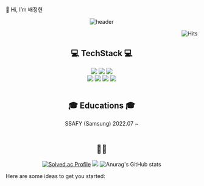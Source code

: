 
👋 Hi, I’m 배정현

<div align="center">

![header](https://capsule-render.vercel.app/api?type=rect&color=timeGradient&height=200&section=header&text=Hello%20World%20!&fontSize=50&animation=scaleIn)
  
  <div align="right">
  
  ![Hits](https://hits.seeyoufarm.com/api/count/incr/badge.svg?url=https%3A%2F%2Fgithub.com%2Fakdgns12&count_bg=%23FFDAC7&title_bg=%23FFADAD&icon=&icon_color=%23E7E7E7&title=hits&edge_flat=true)
  
</div>
  
## 💻 TechStack 💻

<div>
  <img src="https://img.shields.io/badge/Spring-6DB33F?style=for-the-badge&logo=Spring&logoColor=white"/>
  <img src="https://img.shields.io/badge/SpringBoot-6DB33F?style=for-the-badge&logo=SpringBoot&logoColor=white"/>
   <img src="https://img.shields.io/badge/Vue.js-4FC08D?style=for-the-badge&logo=vue.js&logoColor=white"/>
</div>
<div>
  <img src="https://img.shields.io/badge/Git-F05032?style=flat-square&logo=Git&logoColor=white"/>
  <img src="https://img.shields.io/badge/MySQL-4479A1?style=flat-square&logo=MySQL&logoColor=white"/>
  <img src="https://img.shields.io/badge/EC2-FF9900?style=flat-square&logo=AmazonEC2&logoColor=white"/>
  <img src="https://img.shields.io/badge/Docker-2496ED?style=flat-square&logo=docker&logoColor=white"/>
</div>
  <br>
  
## 🎓 Educations 🎓
SSAFY (Samsung) 2022.07 ~ <br>
  <br>

## 👊🏼
[![Solved.ac Profile](http://mazassumnida.wtf/api/v2/generate_badge?boj=bae1004ki)](https://solved.ac/akdgns13/)
  <img src="http://mazandi.herokuapp.com/api?handle=bae1004ki&theme=warm"/>
![Anurag's GitHub stats](https://github-readme-stats.vercel.app/api?username=akdgns12&show_icons=true&theme=radical)


</div>
<!—
**akdgns12/akdgns12** is a ✨ _special_ ✨ repository because its `README.md` (this file) appears on your GitHub profile.

Here are some ideas to get you started:
<!---
akdgns12/akdgns12 is a ✨ special ✨ repository because its `README.md` (this file) appears on your GitHub profile.
You can click the Preview link to take a look at your changes.
--->
